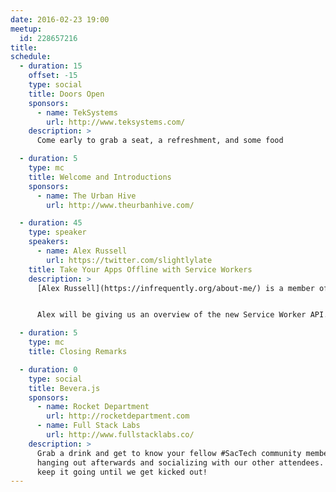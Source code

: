 ```yaml
---
date: 2016-02-23 19:00
meetup:
  id: 228657216
title:
schedule:
  - duration: 15
    offset: -15
    type: social
    title: Doors Open
    sponsors:
      - name: TekSystems
        url: http://www.teksystems.com/
    description: >
      Come early to grab a seat, a refreshment, and some food

  - duration: 5
    type: mc
    title: Welcome and Introductions
    sponsors:
      - name: The Urban Hive
        url: http://www.theurbanhive.com/

  - duration: 45
    type: speaker
    speakers:
      - name: Alex Russell
        url: https://twitter.com/slightlylate
    title: Take Your Apps Offline with Service Workers
    description: >
      [Alex Russell](https://infrequently.org/about-me/) is a member of the Google Chrome/Blink Team, [TC39 Committee Member](http://www.ecma-international.org/memento/TC39.htm), and Web platform advocate.


      Alex will be giving us an overview of the new Service Worker API. This new API lets you enable offline mode in your web applications, increase their performance through network caching, and provides a basis for push messaging and background syncronization.

  - duration: 5
    type: mc
    title: Closing Remarks

  - duration: 0
    type: social
    title: Bevera.js
    sponsors:
      - name: Rocket Department
        url: http://rocketdepartment.com
      - name: Full Stack Labs
        url: http://www.fullstacklabs.co/
    description: >
      Grab a drink and get to know your fellow #SacTech community members by
      hanging out afterwards and socializing with our other attendees. We'll
      keep it going until we get kicked out!
---
```

